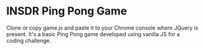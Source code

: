 # INSDR Ping Pong Game

Clone or copy game.js and paste it to your Chrome console where JQuery is present. It's a basic Ping Pong game developed using vanilla JS for a coding challenge.
